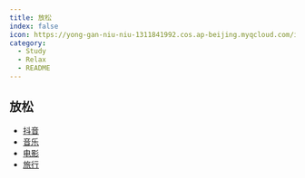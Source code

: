 ```yaml
---
title: 放松
index: false
icon: https://yong-gan-niu-niu-1311841992.cos.ap-beijing.myqcloud.com/images/%E5%A8%B1%E4%B9%90.svg
category:
  - Study
  - Relax
  - README
---
```



## 放松

- [抖音](DouYin/)
- [音乐](Music/)
- [电影](Movie/)
- [旅行](Travel/)

